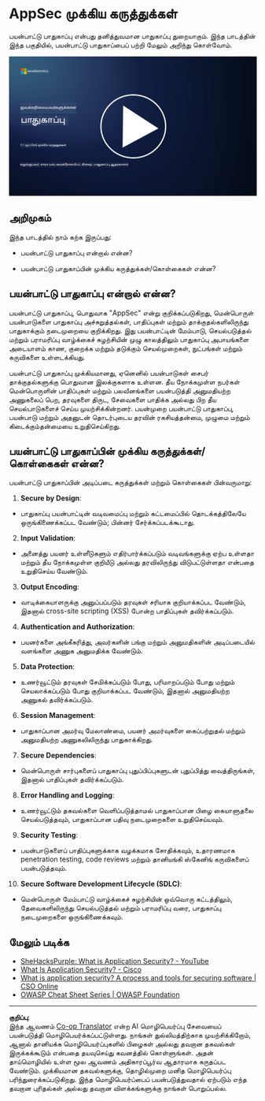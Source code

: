<!--
CO_OP_TRANSLATOR_METADATA:
{
  "original_hash": "e4b56bb23078d3ffb7ad407d280b0c36",
  "translation_date": "2025-10-11T11:24:04+00:00",
  "source_file": "5.1 AppSec key concepts.md",
  "language_code": "ta"
}
-->
# AppSec முக்கிய கருத்துக்கள்

பயன்பாட்டு பாதுகாப்பு என்பது தனித்துவமான பாதுகாப்பு துறையாகும். இந்த பாடத்தின் இந்த பகுதியில், பயன்பாட்டு பாதுகாப்பைப் பற்றி மேலும் அறிந்து கொள்வோம்.

[![வீடியோவை பார்க்க](../../translated_images/5-1_placeholder.29d7c06237ea84d113c4d91a72ee86a08f73f60187f2a32828c28cfda4f0aeb5.ta.png)](https://learn-video.azurefd.net/vod/player?id=d81dc210-ee8a-445a-aee0-aaf8a2b37af2)

## அறிமுகம்

இந்த பாடத்தில் நாம் கற்க இருப்பது:

- பயன்பாட்டு பாதுகாப்பு என்றால் என்ன?

- பயன்பாட்டு பாதுகாப்பின் முக்கிய கருத்துக்கள்/கொள்கைகள் என்ன?

## பயன்பாட்டு பாதுகாப்பு என்றால் என்ன?

பயன்பாட்டு பாதுகாப்பு, பொதுவாக "AppSec" என்று குறிக்கப்படுகிறது, மென்பொருள் பயன்பாடுகளை பாதுகாப்பு அச்சுறுத்தல்கள், பாதிப்புகள் மற்றும் தாக்குதல்களிலிருந்து பாதுகாக்கும் நடைமுறையை குறிக்கிறது. இது பயன்பாட்டின் மேம்பாடு, செயல்படுத்தல் மற்றும் பராமரிப்பு வாழ்க்கைச் சுழற்சியின் முழு காலத்திலும் பாதுகாப்பு அபாயங்களை அடையாளம் காண, குறைக்க மற்றும் தடுக்கும் செயல்முறைகள், நுட்பங்கள் மற்றும் கருவிகளை உள்ளடக்கியது.

பயன்பாட்டு பாதுகாப்பு முக்கியமானது, ஏனெனில் பயன்பாடுகள் சைபர் தாக்குதல்களுக்கு பொதுவான இலக்குகளாக உள்ளன. தீய நோக்கமுள்ள நபர்கள் மென்பொருளின் பாதிப்புகள் மற்றும் பலவீனங்களை பயன்படுத்தி அனுமதியற்ற அணுகலைப் பெற, தரவுகளை திருட, சேவைகளை பாதிக்க அல்லது பிற தீய செயல்பாடுகளைச் செய்ய முயற்சிக்கின்றனர். பயன்முறை பயன்பாட்டு பாதுகாப்பு, பயன்பாடு மற்றும் அதனுடன் தொடர்புடைய தரவின் ரகசியத்தன்மை, முழுமை மற்றும் கிடைக்கும்தன்மையை உறுதிசெய்கிறது.

## பயன்பாட்டு பாதுகாப்பின் முக்கிய கருத்துக்கள்/கொள்கைகள் என்ன?

பயன்பாட்டு பாதுகாப்பின் அடிப்படை கருத்துக்கள் மற்றும் கொள்கைகள் பின்வருமாறு:

1. **Secure by Design**:

- பாதுகாப்பு பயன்பாட்டின் வடிவமைப்பு மற்றும் கட்டமைப்பில் தொடக்கத்திலேயே ஒருங்கிணைக்கப்பட வேண்டும்; பின்னர் சேர்க்கப்படக்கூடாது.

2. **Input Validation**:

- அனைத்து பயனர் உள்ளீடுகளும் எதிர்பார்க்கப்படும் வடிவங்களுக்கு ஏற்ப உள்ளதா மற்றும் தீய நோக்கமுள்ள குறியீடு அல்லது தரவிலிருந்து விடுபட்டுள்ளதா என்பதை உறுதிசெய்ய வேண்டும்.

3. **Output Encoding**:

- வாடிக்கையாளருக்கு அனுப்பப்படும் தரவுகள் சரியாக குறியாக்கப்பட வேண்டும், இதனால் cross-site scripting (XSS) போன்ற பாதிப்புகள் தவிர்க்கப்படும்.

4. **Authentication and Authorization**:

- பயனர்களை அங்கீகரித்து, அவர்களின் பங்கு மற்றும் அனுமதிகளின் அடிப்படையில் வளங்களை அணுக அனுமதிக்க வேண்டும்.

5. **Data Protection**:

- உணர்வூட்டும் தரவுகள் சேமிக்கப்படும் போது, பரிமாறப்படும் போது மற்றும் செயலாக்கப்படும் போது குறியாக்கப்பட வேண்டும், இதனால் அனுமதியற்ற அணுகல் தவிர்க்கப்படும்.

6. **Session Management**:

- பாதுகாப்பான அமர்வு மேலாண்மை, பயனர் அமர்வுகளை கைப்பற்றுதல் மற்றும் அனுமதியற்ற அணுகலிலிருந்து பாதுகாக்கிறது.

7. **Secure Dependencies**:

- மென்பொருள் சார்புகளைப் பாதுகாப்பு புதுப்பிப்புகளுடன் புதுப்பித்து வைத்திருங்கள், இதனால் பாதிப்புகள் தவிர்க்கப்படும்.

8. **Error Handling and Logging**:

- உணர்வூட்டும் தகவல்களை வெளிப்படுத்தாமல் பாதுகாப்பான பிழை கையாளுதலை செயல்படுத்தவும், பாதுகாப்பான பதிவு நடைமுறைகளை உறுதிசெய்யவும்.

9. **Security Testing**:

- பயன்பாடுகளைப் பாதிப்புகளுக்காக வழக்கமாக சோதிக்கவும், உதாரணமாக penetration testing, code reviews மற்றும் தானியங்கி ஸ்கேனிங் கருவிகளைப் பயன்படுத்தவும்.

10. **Secure Software Development Lifecycle (SDLC)**:

- மென்பொருள் மேம்பாட்டு வாழ்க்கைச் சுழற்சியின் ஒவ்வொரு கட்டத்திலும், தேவைகளிலிருந்து செயல்படுத்தல் மற்றும் பராமரிப்பு வரை, பாதுகாப்பு நடைமுறைகளை ஒருங்கிணைக்கவும்.

## மேலும் படிக்க

- [SheHacksPurple: What is Application Security? - YouTube](https://www.youtube.com/watch?v=eNmccQNzSSY)
- [What Is Application Security? - Cisco](https://www.cisco.com/c/en/us/solutions/security/application-first-security/what-is-application-security.html#~how-does-it-work)
- [What is application security? A process and tools for securing software | CSO Online](https://www.csoonline.com/article/566471/what-is-application-security-a-process-and-tools-for-securing-software.html)
- [OWASP Cheat Sheet Series | OWASP Foundation](https://owasp.org/www-project-cheat-sheets/)

---

**குறிப்பு**:  
இந்த ஆவணம் [Co-op Translator](https://github.com/Azure/co-op-translator) என்ற AI மொழிபெயர்ப்பு சேவையைப் பயன்படுத்தி மொழிபெயர்க்கப்பட்டுள்ளது. நாங்கள் துல்லியத்திற்காக முயற்சிக்கிறோம், ஆனால் தானியக்க மொழிபெயர்ப்புகளில் பிழைகள் அல்லது தவறான தகவல்கள் இருக்கக்கூடும் என்பதை தயவுசெய்து கவனத்தில் கொள்ளுங்கள். அதன் தாய்மொழியில் உள்ள மூல ஆவணம் அதிகாரப்பூர்வ ஆதாரமாக கருதப்பட வேண்டும். முக்கியமான தகவல்களுக்கு, தொழில்முறை மனித மொழிபெயர்ப்பு பரிந்துரைக்கப்படுகிறது. இந்த மொழிபெயர்ப்பைப் பயன்படுத்துவதால் ஏற்படும் எந்த தவறான புரிதல்கள் அல்லது தவறான விளக்கங்களுக்கு நாங்கள் பொறுப்பல்ல.